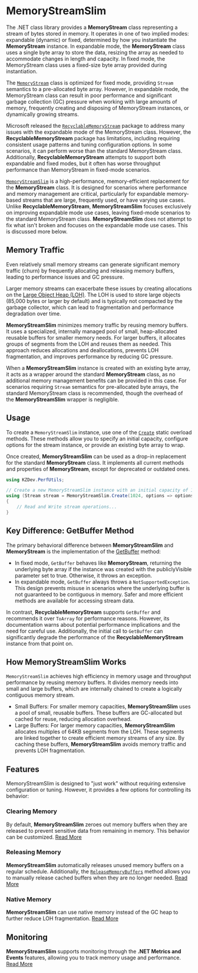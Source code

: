 # MemoryStreamSlim

The .NET class library provides a **MemoryStream** class representing a stream of bytes stored in memory. It operates in one of two implied modes: expandable (dynamic) or fixed, determined by how you instantiate the **MemoryStream** instance. In expandable mode, the **MemoryStream** class uses a single byte array to store the data, resizing the array as needed to accommodate changes in length and capacity. In fixed mode, the MemoryStream class uses a fixed-size byte array provided during instantiation.

The [`MemoryStream`](xref:System.IO.MemoryStream) class is optimized for fixed mode, providing `Stream` semantics to a pre-allocated byte array. However, in expandable mode, the MemoryStream class can result in poor performance and significant garbage collection (GC) pressure when working with large amounts of memory, frequently creating and disposing of MemoryStream instances, or dynamically growing streams.

Microsoft released the [`RecyclableMemoryStream`](https://www.nuget.org/packages/Microsoft.IO.RecyclableMemoryStream) package to address many issues with the expandable mode of the MemoryStream class. However, the **RecyclableMemoryStream** package has limitations, including requiring consistent usage patterns and tuning configuration options. In some scenarios, it can perform worse than the standard MemoryStream class. Additionally, **RecyclableMemoryStream** attempts to support both expandable and fixed modes, but it often has worse throughput performance than MemoryStream in fixed-mode scenarios.

[`MemoryStreamSlim`](xref:KZDev.PerfUtils.MemoryStreamSlim) is a high-performance, memory-efficient replacement for the **MemoryStream** class. It is designed for scenarios where performance and memory management are critical, particularly for expandable memory-based streams that are large, frequently used, or have varying use cases. Unlike **RecyclableMemoryStream**, **MemoryStreamSlim** focuses exclusively on improving expandable mode use cases, leaving fixed-mode scenarios to the standard MemoryStream class. **MemoryStreamSlim** does not attempt to fix what isn't broken and focuses on the expandable mode use cases. This is discussed more below.

## Memory Traffic

Even relatively small memory streams can generate significant memory traffic (churn) by frequently allocating and releasing memory buffers, leading to performance issues and GC pressure.

Larger memory streams can exacerbate these issues by creating allocations on the [Large Object Heap (LOH)](https://learn.microsoft.com/en-us/dotnet/standard/garbage-collection/large-object-heap). The LOH is used to store large objects (85,000 bytes or larger by default) and is typically not compacted by the garbage collector, which can lead to fragmentation and performance degradation over time.

**MemoryStreamSlim** minimizes memory traffic by reusing memory buffers. It uses a specialized, internally managed pool of small, heap-allocated reusable buffers for smaller memory needs. For larger buffers, it allocates groups of segments from the LOH and reuses them as needed. This approach reduces allocations and deallocations, prevents LOH fragmentation, and improves performance by reducing GC pressure.

When a **MemoryStreamSlim** instance is created with an existing byte array, it acts as a wrapper around the standard **MemoryStream** class, as no additional memory management benefits can be provided in this case. For scenarios requiring `Stream` semantics for pre-allocated byte arrays, the standard MemoryStream class is recommended, though the overhead of the **MemoryStreamSlim** wrapper is negligible.

## Usage

To create a `MemoryStreamSlim` instance, use one of the [`Create`](xref:KZDev.PerfUtils.MemoryStreamSlim.Create) static overload methods. These methods allow you to specify an initial capacity, configure options for the stream instance, or provide an existing byte array to wrap.

Once created, **MemoryStreamSlim** can be used as a drop-in replacement for the standard **MemoryStream** class. It implements all current methods and properties of **MemoryStream**, except for deprecated or outdated ones.

```csharp
using KZDev.PerfUtils;

// Create a new MemoryStreamSlim instance with an initial capacity of 1024 bytes, and setting the option to not clear memory buffers
using (Stream stream = MemoryStreamSlim.Create(1024, options => options.WithZeroBufferBehavior(MemoryStreamSlimZeroBufferOption.None))
{
    // Read and Write stream operations...
}
```

## Key Difference: GetBuffer Method

The primary behavioral difference between **MemoryStreamSlim** and **MemoryStream** is the implementation of the [GetBuffer](xref:KZDev.PerfUtils.MemoryStreamSlim.GetBuffer*) method:

- In fixed mode, `GetBuffer` behaves like **MemoryStream**, returning the underlying byte array if the instance was created with the publiclyVisible parameter set to true. Otherwise, it throws an exception.
- In expandable mode, `GetBuffer` always throws a `NotSupportedException`. This design prevents misuse in scenarios where the underlying buffer is not guaranteed to be contiguous in memory. Safer and more efficient methods are available for accessing stream data.

In contrast, **RecyclableMemoryStream** supports `GetBuffer` and recommends it over `ToArray` for performance reasons. However, its documentation warns about potential performance implications and the need for careful use. Additionally, the initial call to `GetBuffer` can significantly degrade the performance of the **RecyclableMemoryStream** instance from that point on.

## How MemoryStreamSlim Works

`MemoryStreamSlim` achieves high efficiency in memory usage and throughput performance by reusing memory buffers. It divides memory needs into small and large buffers, which are internally chained to create a logically contiguous memory stream.

- Small Buffers: For smaller memory capacities, **MemoryStreamSlim** uses a pool of small, reusable buffers. These buffers are GC-allocated but cached for reuse, reducing allocation overhead.
- Large Buffers: For larger memory capacities, **MemoryStreamSlim** allocates multiples of 64KB segments from the LOH. These segments are linked together to create efficient memory streams of any size. By caching these buffers, **MemoryStreamSlim** avoids memory traffic and prevents LOH fragmentation.

## Features

MemoryStreamSlim is designed to "just work" without requiring extensive configuration or tuning. However, it provides a few options for controlling its behavior:

### Clearing Memory

By default, **MemoryStreamSlim** zeroes out memory buffers when they are released to prevent sensitive data from remaining in memory. This behavior can be customized. [Read More](./memory-management.md#clearing-memory)

### Releasing Memory

**MemoryStreamSlim** automatically releases unused memory buffers on a regular schedule. Additionally, the [`ReleaseMemoryBuffers`](xref:KZDev.PerfUtils.MemoryStreamSlim.ReleaseMemoryBuffers) method allows you to manually release cached buffers when they are no longer needed. [Read More](./memory-management.md#releasing-memory)

### Native Memory

**MemoryStreamSlim** can use native memory instead of the GC heap to further reduce LOH fragmentation. [Read More](./memory-management.md#native-memory)

## Monitoring

**MemoryStreamSlim** supports monitoring through the **.NET Metrics and Events** features, allowing you to track memory usage and performance. [Read More](./memory-monitoring.md)
